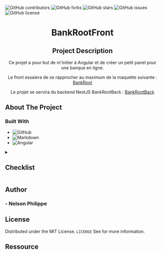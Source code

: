 ![GitHub contributors](https://img.shields.io/github/contributors/Simplon-hdf/structure-projet?style=for-the-badge)
![GitHub forks](https://img.shields.io/github/forks/Simplon-hdf/structure-projet?style=for-the-badge)
![GitHub stars](https://img.shields.io/github/stars/Simplon-hdf/structure-projet?style=for-the-badge)
![GitHub issues](https://img.shields.io/github/issues/Simplon-hdf/structure-projet?style=for-the-badge)
![GitHub license](https://img.shields.io/github/license/Simplon-hdf/structure-projet?style=for-the-badge)

<h1 align="center">BankRootFront</h1>

<div align="center">

## Project Description

Ce projet a pour but de m'initier à Angular et de créer un petit panel pour une banque en ligne.

Le front essaiera de se rapprocher au maximum de la maquette suivante : [BankRoot](https://www.figma.com/file/fvSsWWX8PFN02qwNWpV5Gg/BankRoot?node-id=0%3A1&t=mtQ1TCooMU6BMZan-1)

Le projet se servira du backend NestJS BankRootBack : [BankRootBack](https://github.com/Simplon-hdf/BankRootAPI-NN)
</div>

## About The Project

### Built With

- ![GitHub](https://img.shields.io/badge/github-%23121011.svg?style=for-the-badge&logo=github&logoColor=white)
- ![Markdown](https://img.shields.io/badge/markdown-%23000000.svg?style=for-the-badge&logo=markdown&logoColor=white)
- ![Angular](https://img.shields.io/badge/AngularJS-E23237?style=for-the-badge&logo=angularjs&logoColor=white)

<details>
<summary><h2>Checklist</h2></summary>

- [x] **Choix de la méthodologie (Kanban)**
- [x] **Créer un repo Github**
- [x] **Créer la structure du repo (Best practice)**

  - Dossier
    - [x] doc
    - [x] tools
    - [x] src
  - Fichier
    - [x] LICENCE.md
    - [x] README.md
    - [x] .gitignore
    - [x] .dockerignore

</details>

## Author

### - Nelson Philippe

## License

Distributed under the MIT License. `LICENSE` See for more information.

## Ressource
